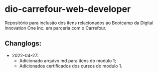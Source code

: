 # dio-carrefour-web-developer
Repositório para inclusão dos itens relacionados ao Bootcamp da Digital Innovation One Inc. em parceria com o Carrefour.

## Changlogs:

- 2022-04-27:
  - Adicionado arquivo md para itens do modulo 1;
  - Adicionados certificados dos cursos do modulo 1.
